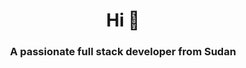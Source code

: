 
<h1 align="center">Hi 👋</h1>
<h3 align="center">A passionate full stack developer from Sudan</h3>


